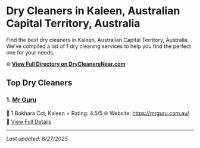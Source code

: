 # Dry Cleaners in Kaleen, Australian Capital Territory, Australia

Find the best dry cleaners in Kaleen, Australian Capital Territory, Australia. We've compiled a list of 1 dry cleaning services to help you find the perfect one for your needs.

🌐 **[View Full Directory on DryCleanersNear.com](https://drycleanersnear.com/city/Australia/Australian%20Capital%20Territory/Kaleen)**

## Top Dry Cleaners

### 1. [Mr Guru](https://drycleanersnear.com/dryCleaner/68a28988e025a3a8d28d3bd7/mr-guru)
📍 1 Bokhara Cct, Kaleen
⭐ Rating: 4.5/5
🌐 Website: https://mrguru.com.au/
🔗 [View Full Details](https://drycleanersnear.com/dryCleaner/68a28988e025a3a8d28d3bd7/mr-guru)


---

*Last updated: 8/27/2025*
